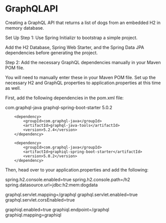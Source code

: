 # GraphQLAPI
Creating a GraphQL API that returns a list of dogs from an embedded H2 in memory database.

Set Up
Step 1: Use Spring Initializr to bootstrap a simple project.

Add the H2 Database, Spring Web Starter, and the Spring Data JPA dependencies before generating the project.

Step 2: Add the necessary GraphQL dependencies manually in your Maven POM file.

You will need to manually enter these in your Maven POM file.
Set up the necessary H2 and GraphQL properties to application.properties at this time as well.

First, add the following dependencies in the pom.xml file:

<dependency>
            <groupId>com.graphql-java</groupId>
            <artifactId>graphql-spring-boot-starter</artifactId>
            <version>5.0.2</version>
        </dependency>

        <dependency>
            <groupId>com.graphql-java</groupId>
            <artifactId>graphql-java-tools</artifactId>
            <version>5.2.4</version>
        </dependency>

        <dependency>
            <groupId>com.graphql-java</groupId>
            <artifactId>graphiql-spring-boot-starter</artifactId>
            <version>5.0.2</version>
        </dependency>
        
Then, head over to your application.properties and add the following:

spring.h2.console.enabled=true
spring.h2.console.path=/h2
spring.datasource.url=jdbc:h2:mem:dogdata

graphql.servlet.mapping=/graphql
graphql.servlet.enabled=true
graphql.servlet.corsEnabled=true

graphiql.enabled=true
graphiql.endpoint=/graphql
graphiql.mapping=graphiql


